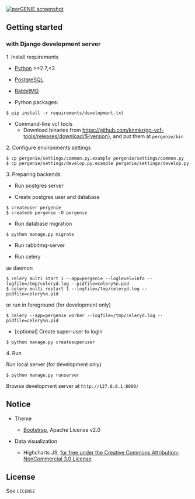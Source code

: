[![perGENIE screenshot](http://knmkr.info/img/portfolio/pergenie.png)](http://pergenie.org/)

## Getting started

### with Django development server

1\. Install requirements

- [Python]() >=2.7,<3
- [PostgreSQL]()
- [RabbitMQ]()

- Python packages:

```
$ pip install -r requirements/development.txt
```

- Command-line vcf tools
  - Download binaries from https://github.com/knmkr/go-vcf-tools/releases/download/${version}, and put them at `pergenie/bin`


2\. Configure environments settings

```
$ cp pergenie/settings/common.py.example pergenie/settings/common.py
$ cp pergenie/settings/develop.py.example pergenie/settings/develop.py
```

3\. Preparing backends

- Run postgres server

- Create postgres user and database

```
$ createuser pergenie
$ createdb pergenie -O pergenie
```

- Run database migration

```
$ python manage.py migrate
```

- Run rabbitmq-server

- Run celery

as daemon

```
$ celery multi start 1 --app=pergenie --loglevel=info --logfile=/tmp/celeryd.log --pidfile=celery%n.pid
$ celery multi restart 1 --logfile=/tmp/celeryd.log --pidfile=celery%n.pid
```

or run in foreground (for development only)

```
$ celery --app=pergenie worker --logfile=/tmp/celeryd.log --pidfile=celery%n.pid
```

- [optional] Create super-user to login

```
$ python manage.py createsuperuser
```

4\. Run

Run local server (for development only)

```
$ python manage.py runserver
```

Browse development server at `http://127.0.0.1:8000/`


## Notice

* Theme

  * [Bootstrap](//getbootstrap.com/), Apache License v2.0

* Data visualization

  * Highcharts JS, [for free under the Creative Commons Attribution-NonCommercial 3.0 License](//shop.highsoft.com/highcharts.html)


## License

See `LICENSE`
